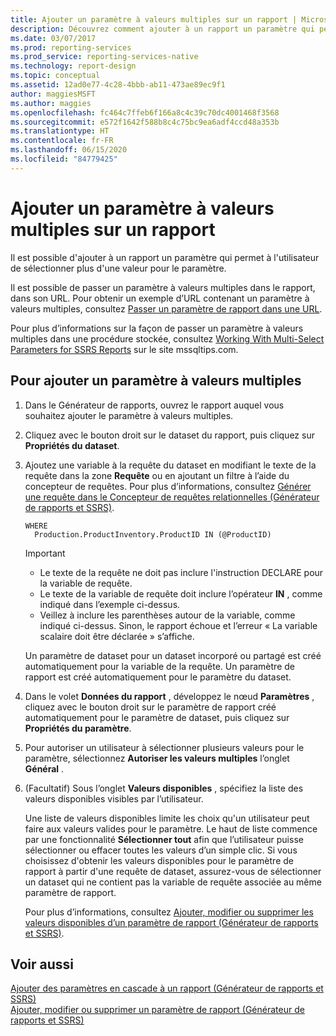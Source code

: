 ```yaml
---
title: Ajouter un paramètre à valeurs multiples sur un rapport | Microsoft Docs
description: Découvrez comment ajouter à un rapport un paramètre qui permet à l’utilisateur de sélectionner plus d’une valeur pour le paramètre dans le Générateur de rapports.
ms.date: 03/07/2017
ms.prod: reporting-services
ms.prod_service: reporting-services-native
ms.technology: report-design
ms.topic: conceptual
ms.assetid: 12ad0e77-4c28-4bbb-ab11-473ae89ec9f1
author: maggiesMSFT
ms.author: maggies
ms.openlocfilehash: fc464c7ffeb6f166a8c4c39c70dc4001468f3568
ms.sourcegitcommit: e572f1642f588b8c4c75bc9ea6adf4ccd48a353b
ms.translationtype: HT
ms.contentlocale: fr-FR
ms.lasthandoff: 06/15/2020
ms.locfileid: "84779425"
---
```

# <a name="add-a-multi-value-parameter-to-a-report"></a>Ajouter un paramètre à valeurs multiples sur un rapport
  Il est possible d'ajouter à un rapport un paramètre qui permet à l'utilisateur de sélectionner plus d'une valeur pour le paramètre.  
  
 Il est possible de passer un paramètre à valeurs multiples dans le rapport, dans son URL. Pour obtenir un exemple d’URL contenant un paramètre à valeurs multiples, consultez [Passer un paramètre de rapport dans une URL](../../reporting-services/pass-a-report-parameter-within-a-url.md).  
  
 Pour plus d’informations sur la façon de passer un paramètre à valeurs multiples dans une procédure stockée, consultez [Working With Multi-Select Parameters for SSRS Reports](https://go.microsoft.com/fwlink/?LinkId=321529) sur le site mssqltips.com.  
  
## <a name="to-add-a-multi-value-parameter"></a>Pour ajouter un paramètre à valeurs multiples  
  
1.  Dans le Générateur de rapports, ouvrez le rapport auquel vous souhaitez ajouter le paramètre à valeurs multiples.  
  
2.  Cliquez avec le bouton droit sur le dataset du rapport, puis cliquez sur **Propriétés du dataset**.  
  
3.  Ajoutez une variable à la requête du dataset en modifiant le texte de la requête dans la zone **Requête** ou en ajoutant un filtre à l’aide du concepteur de requêtes. Pour plus d’informations, consultez [Générer une requête dans le Concepteur de requêtes relationnelles &#40;Générateur de rapports et SSRS&#41;](../../reporting-services/report-data/build-a-query-in-the-relational-query-designer-report-builder-and-ssrs.md).  
  
    ```  
    WHERE  
      Production.ProductInventory.ProductID IN (@ProductID)  
    ```  
  
    > [!IMPORTANT]  
    > *  Le texte de la requête ne doit pas inclure l'instruction DECLARE pour la variable de requête.  
    > *  Le texte de la variable de requête doit inclure l’opérateur **IN** , comme indiqué dans l’exemple ci-dessus.  
    > *  Veillez à inclure les parenthèses autour de la variable, comme indiqué ci-dessus. Sinon, le rapport échoue et l’erreur « La variable scalaire doit être déclarée » s’affiche.  
  
    Un paramètre de dataset pour un dataset incorporé ou partagé est créé automatiquement pour la variable de la requête. Un paramètre de rapport est créé automatiquement pour le paramètre du dataset.  
  
4.  Dans le volet **Données du rapport** , développez le nœud **Paramètres** , cliquez avec le bouton droit sur le paramètre de rapport créé automatiquement pour le paramètre de dataset, puis cliquez sur **Propriétés du paramètre**.  
  
5.  Pour autoriser un utilisateur à sélectionner plusieurs valeurs pour le paramètre, sélectionnez **Autoriser les valeurs multiples** l’onglet **Général** .  
  
6.  (Facultatif) Sous l’onglet **Valeurs disponibles** , spécifiez la liste des valeurs disponibles visibles par l’utilisateur.  
  
     Une liste de valeurs disponibles limite les choix qu'un utilisateur peut faire aux valeurs valides pour le paramètre. Le haut de liste commence par une fonctionnalité **Sélectionner tout** afin que l’utilisateur puisse sélectionner ou effacer toutes les valeurs d’un simple clic. Si vous choisissez d'obtenir les valeurs disponibles pour le paramètre de rapport à partir d'une requête de dataset, assurez-vous de sélectionner un dataset qui ne contient pas la variable de requête associée au même paramètre de rapport.  
  
     Pour plus d’informations, consultez [Ajouter, modifier ou supprimer les valeurs disponibles d’un paramètre de rapport &#40;Générateur de rapports et SSRS&#41;](../../reporting-services/report-design/add-change-or-delete-available-values-for-a-report-parameter.md).  

## <a name="see-also"></a>Voir aussi  
 [Ajouter des paramètres en cascade à un rapport &#40;Générateur de rapports et SSRS&#41;](../../reporting-services/report-design/add-cascading-parameters-to-a-report-report-builder-and-ssrs.md)   
 [Ajouter, modifier ou supprimer un paramètre de rapport &#40;Générateur de rapports et SSRS&#41;](../../reporting-services/report-design/add-change-or-delete-a-report-parameter-report-builder-and-ssrs.md)  
  
  
